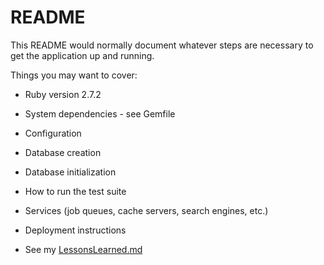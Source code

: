 # README

This README would normally document whatever steps are necessary to get the
application up and running.

Things you may want to cover:

* Ruby version 2.7.2

* System dependencies - see Gemfile

* Configuration

* Database creation

* Database initialization

* How to run the test suite

* Services (job queues, cache servers, search engines, etc.)

* Deployment instructions

* See my [LessonsLearned.md](https://github.com/elderdo/pinterested/blob/master/LessonsLearned.md)
